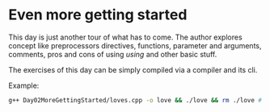 # Even more getting started

This day is just another tour of what has to come. The author explores concept
like preprocessors directives, functions, parameter and arguments, comments,
pros and cons of using *using* and other basic stuff.

The exercises of this day can be simply compiled via a compiler and its cli.

Example:

```bash
g++ Day02MoreGettingStarted/loves.cpp -o love && ./love && rm ./love # cleanup
```
